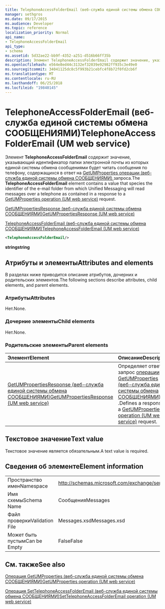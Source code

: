 ```yaml
---
title: TelephoneAccessFolderEmail (веб-служба единой системы обмена СООБЩЕНИЯМИ)
manager: sethgros
ms.date: 09/17/2015
ms.audience: Developer
ms.topic: reference
localization_priority: Normal
api_name:
- TelephoneAccessFolderEmail
api_type:
- schema
ms.assetid: 5d32ae22-bb9f-4352-a251-d516b66ff35b
description: Элемент TelephoneAccessFolderEmail содержит значение, указывающий идентификатор папки электронной почты из которых единой системы обмена сообщениями будет читать сообщения по телефону, содержащихся в ответ на запрос GetUMProperties операции (веб-служба единой системы обмена СООБЩЕНИЯМИ).
ms.openlocfilehash: e564e8ed44c3132ef32039e92982ff935c3e49e0
ms.sourcegitcommit: 34041125dc8c5f993b21cebfc4f8b72f0fd2cb6f
ms.translationtype: MT
ms.contentlocale: ru-RU
ms.lasthandoff: 06/25/2018
ms.locfileid: "19840145"
---
```

# <a name="telephoneaccessfolderemail-um-web-service"></a><span data-ttu-id="13335-103">TelephoneAccessFolderEmail (веб-служба единой системы обмена СООБЩЕНИЯМИ)</span><span class="sxs-lookup"><span data-stu-id="13335-103">TelephoneAccessFolderEmail (UM web service)</span></span>

<span data-ttu-id="13335-104">Элемент **TelephoneAccessFolderEmail** содержит значение, указывающий идентификатор папки электронной почты из которых единой системы обмена сообщениями будет читать сообщения по телефону, содержащихся в ответ на [GetUMProperties операции (веб-служба единой системы обмена СООБЩЕНИЯМИ) ](getumproperties-operation-um-web-service.md)запроса.</span><span class="sxs-lookup"><span data-stu-id="13335-104">The **TelephoneAccessFolderEmail** element contains a value that species the identifier of the e-mail folder from which Unified Messaging will read messages over a telephone as contained in a response to a [GetUMProperties operation (UM web service)](getumproperties-operation-um-web-service.md) request.</span></span> 
  
[<span data-ttu-id="13335-105">GetUMPropertiesResponse (веб-служба единой системы обмена СООБЩЕНИЯМИ)</span><span class="sxs-lookup"><span data-stu-id="13335-105">GetUMPropertiesResponse (UM web service)</span></span>](getumpropertiesresponse-um-web-service.md)
  
[<span data-ttu-id="13335-106">TelephoneAccessFolderEmail (веб-служба единой системы обмена СООБЩЕНИЯМИ)</span><span class="sxs-lookup"><span data-stu-id="13335-106">TelephoneAccessFolderEmail (UM web service)</span></span>](telephoneaccessfolderemail-um-web-service.md)
  
```xml
<TelephoneAccessFolderEmail/>
```

 <span data-ttu-id="13335-107">**string**</span><span class="sxs-lookup"><span data-stu-id="13335-107">**string**</span></span>
## <a name="attributes-and-elements"></a><span data-ttu-id="13335-108">Атрибуты и элементы</span><span class="sxs-lookup"><span data-stu-id="13335-108">Attributes and elements</span></span>

<span data-ttu-id="13335-109">В разделах ниже приводится описание атрибутов, дочерних и родительских элементов.</span><span class="sxs-lookup"><span data-stu-id="13335-109">The following sections describe attributes, child elements, and parent elements.</span></span>
  
### <a name="attributes"></a><span data-ttu-id="13335-110">Атрибуты</span><span class="sxs-lookup"><span data-stu-id="13335-110">Attributes</span></span>

<span data-ttu-id="13335-111">Нет.</span><span class="sxs-lookup"><span data-stu-id="13335-111">None.</span></span>
  
### <a name="child-elements"></a><span data-ttu-id="13335-112">Дочерние элементы</span><span class="sxs-lookup"><span data-stu-id="13335-112">Child elements</span></span>

<span data-ttu-id="13335-113">Нет.</span><span class="sxs-lookup"><span data-stu-id="13335-113">None.</span></span>
  
### <a name="parent-elements"></a><span data-ttu-id="13335-114">Родительские элементы</span><span class="sxs-lookup"><span data-stu-id="13335-114">Parent elements</span></span>

|<span data-ttu-id="13335-115">**Элемент**</span><span class="sxs-lookup"><span data-stu-id="13335-115">**Element**</span></span>|<span data-ttu-id="13335-116">**Описание**</span><span class="sxs-lookup"><span data-stu-id="13335-116">**Description**</span></span>|
|:-----|:-----|
|[<span data-ttu-id="13335-117">GetUMPropertiesResponse (веб-служба единой системы обмена СООБЩЕНИЯМИ)</span><span class="sxs-lookup"><span data-stu-id="13335-117">GetUMPropertiesResponse (UM web service)</span></span>](getumpropertiesresponse-um-web-service.md) <br/> |<span data-ttu-id="13335-118">Определяет ответ на запрос [операции GetUMProperties (веб-служба единой системы обмена СООБЩЕНИЯМИ)](getumproperties-operation-um-web-service.md) .</span><span class="sxs-lookup"><span data-stu-id="13335-118">Defines a response to a [GetUMProperties operation (UM web service)](getumproperties-operation-um-web-service.md) request.</span></span>  <br/> |
   
## <a name="text-value"></a><span data-ttu-id="13335-119">Текстовое значение</span><span class="sxs-lookup"><span data-stu-id="13335-119">Text value</span></span>

<span data-ttu-id="13335-120">Текстовое значение является обязательным.</span><span class="sxs-lookup"><span data-stu-id="13335-120">A text value is required.</span></span>
  
## <a name="element-information"></a><span data-ttu-id="13335-121">Сведения об элементе</span><span class="sxs-lookup"><span data-stu-id="13335-121">Element information</span></span>

|||
|:-----|:-----|
|<span data-ttu-id="13335-122">Пространство имен</span><span class="sxs-lookup"><span data-stu-id="13335-122">Namespace</span></span>  <br/> |http://schemas.microsoft.com/exchange/services/2006/messages  <br/> |
|<span data-ttu-id="13335-123">Имя схемы</span><span class="sxs-lookup"><span data-stu-id="13335-123">Schema Name</span></span>  <br/> |<span data-ttu-id="13335-124">Сообщения</span><span class="sxs-lookup"><span data-stu-id="13335-124">Messages</span></span>  <br/> |
|<span data-ttu-id="13335-125">Файл проверки</span><span class="sxs-lookup"><span data-stu-id="13335-125">Validation File</span></span>  <br/> |<span data-ttu-id="13335-126">Messages.xsd</span><span class="sxs-lookup"><span data-stu-id="13335-126">Messages.xsd</span></span>  <br/> |
|<span data-ttu-id="13335-127">Может быть пустым</span><span class="sxs-lookup"><span data-stu-id="13335-127">Can be Empty</span></span>  <br/> |<span data-ttu-id="13335-128">False</span><span class="sxs-lookup"><span data-stu-id="13335-128">False</span></span>  <br/> |
   
## <a name="see-also"></a><span data-ttu-id="13335-129">См. также</span><span class="sxs-lookup"><span data-stu-id="13335-129">See also</span></span>



[<span data-ttu-id="13335-130">Операция GetUMProperties (веб-служба единой системы обмена СООБЩЕНИЯМИ)</span><span class="sxs-lookup"><span data-stu-id="13335-130">GetUMProperties operation (UM web service)</span></span>](getumproperties-operation-um-web-service.md)
  
[<span data-ttu-id="13335-131">Операция SetTelephoneAccessFolderEmail (веб-служба единой системы обмена СООБЩЕНИЯМИ)</span><span class="sxs-lookup"><span data-stu-id="13335-131">SetTelephoneAccessFolderEmail operation (UM web service)</span></span>](settelephoneaccessfolderemail-operation-um-web-service.md)


